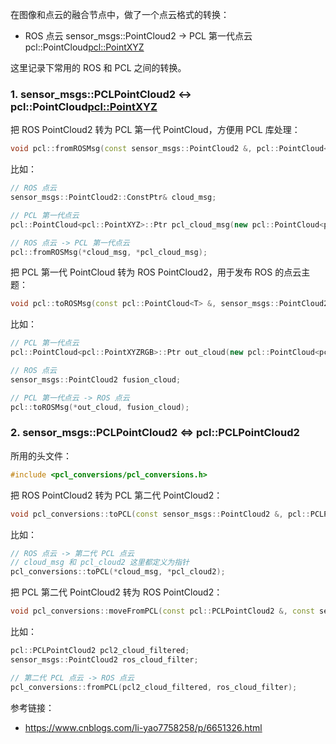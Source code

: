在图像和点云的融合节点中，做了一个点云格式的转换：

- ROS 点云 sensor_msgs::PointCloud2 -> PCL 第一代点云 pcl::PointCloud<pcl::PointXYZ>

这里记录下常用的 ROS 和 PCL 之间的转换。

### 1. sensor_msgs::PCLPointCloud2 <-> pcl::PointCloud<pcl::PointXYZ>

把 ROS PointCloud2 转为 PCL 第一代 PointCloud，方便用 PCL 库处理：

```cpp
void pcl::fromROSMsg(const sensor_msgs::PointCloud2 &, pcl::PointCloud<T> &);
```

比如：

```cpp
// ROS 点云
sensor_msgs::PointCloud2::ConstPtr& cloud_msg;

// PCL 第一代点云
pcl::PointCloud<pcl::PointXYZ>::Ptr pcl_cloud_msg(new pcl::PointCloud<pcl::PointXYZ>);

// ROS 点云 -> PCL 第一代点云
pcl::fromROSMsg(*cloud_msg, *pcl_cloud_msg);
```

把 PCL 第一代 PointCloud 转为 ROS PointCloud2，用于发布 ROS 的点云主题：

```cpp
void pcl::toROSMsg(const pcl::PointCloud<T> &, sensor_msgs::PointCloud2 &);
```

比如：

```cpp
// PCL 第一代点云
pcl::PointCloud<pcl::PointXYZRGB>::Ptr out_cloud(new pcl::PointCloud<pcl::PointXYZRGB>);

// ROS 点云
sensor_msgs::PointCloud2 fusion_cloud;

// PCL 第一代点云 -> ROS 点云
pcl::toROSMsg(*out_cloud, fusion_cloud);
```

### 2. sensor_msgs::PCLPointCloud2 <=> pcl::PCLPointCloud2

所用的头文件：

```cpp
#include <pcl_conversions/pcl_conversions.h>
```

把 ROS PointCloud2 转为 PCL 第二代 PointCloud2：

```cpp
void pcl_conversions::toPCL(const sensor_msgs::PointCloud2 &, pcl::PCLPointCloud2 &)
```

比如：

```cpp
// ROS 点云 -> 第二代 PCL 点云
// cloud_msg 和 pcl_cloud2 这里都定义为指针
pcl_conversions::toPCL(*cloud_msg, *pcl_cloud2);
```

把 PCL 第二代 PointCloud2 转为 ROS PointCloud2：

```cpp
void pcl_conversions::moveFromPCL(const pcl::PCLPointCloud2 &, const sensor_msgs::PointCloud2 &);
```

比如：

```cpp
pcl::PCLPointCloud2 pcl2_cloud_filtered;
sensor_msgs::PointCloud2 ros_cloud_filter;

// 第二代 PCL 点云 -> ROS 点云
pcl_conversions::fromPCL(pcl2_cloud_filtered, ros_cloud_filter);
```

参考链接：

- https://www.cnblogs.com/li-yao7758258/p/6651326.html